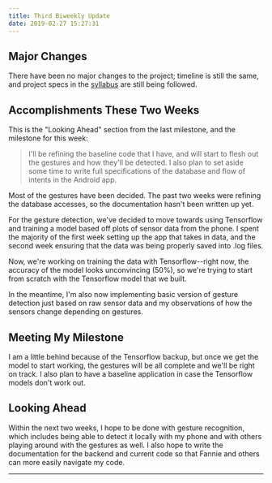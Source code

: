 ```yaml
---
title: Third Biweekly Update
date: 2019-02-27 15:27:31
---
```


## Major Changes
 There have been no major changes to the project; timeline is still the same, and
 project specs in the [syllabus](https://docs.google.com/document/d/1FP9NxLKu0oAbKUnAQtEWmshNW047A-YwUBGoOy_lv50/edit) are still being followed.<br>


## Accomplishments These Two Weeks
This is the "Looking Ahead" section from the last milestone, and the milestone for this week:
> I'll be refining the baseline code that I have, and will start to flesh out the gestures and how
they'll be detected. I also plan to set aside some time to write full specifications of the database
and flow of intents in the Android app.

Most of the gestures have been decided. The past two weeks were refining the database
accesses, so the documentation hasn't been written up yet.

For the gesture detection, we've decided to move towards using Tensorflow and training a model
based off plots of sensor data from the phone. I spent the majority of the first week setting
up the app that takes in data, and the second week ensuring that the data was being properly saved
into .log files.

Now, we're working on training the data with Tensorflow--right now, the accuracy of the model
looks unconvincing (50%), so we're trying to start from scratch with the Tensorflow model that
we built.

In the meantime, I'm also now implementing basic version of gesture detection just based on raw
sensor data and my observations of how the sensors change depending on gestures.

## Meeting My Milestone
I am a little behind because of the Tensorflow backup, but once we get the model to start working,
the gestures will be all complete and we'll be right on track. I also plan to have a baseline
application in case the Tensorflow models don't work out.

## Looking Ahead
Within the next two weeks, I hope to be done with gesture recognition, which includes being able
to detect it locally with my phone and with others playing around with the gestures as well. I
also hope to write the documentation for the backend and current code so that Fannie and others
can more easily navigate my code.



---